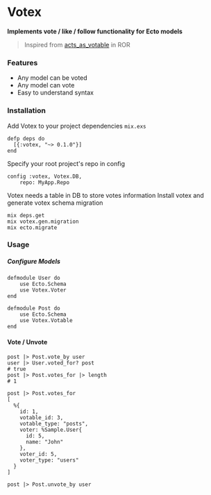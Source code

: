 
# Votex

**Implements vote / like / follow functionality for Ecto models**
> Inspired from [acts_as_votable][acts_as_votable] in ROR

[acts_as_votable]: https://github.com/ryanto/acts_as_votable

### Features

  - Any model can be voted
  - Any model can vote
  - Easy to understand syntax

### Installation

Add Votex to your project dependencies `mix.exs`
```
defp deps do
  [{:votex, "~> 0.1.0"}]
end
```
Specify your root project's repo in config
```
config :votex, Votex.DB,
	repo: MyApp.Repo
```
Votex needs a table in DB to store votes information
Install votex and generate votex schema migration
```
mix deps.get
mix votex.gen.migration
mix ecto.migrate
```

### Usage
##### Configure Models
```
defmodule User do
	use Ecto.Schema
    use Votex.Voter
end

defmodule Post do
	use Ecto.Schema
	use Votex.Votable
end
```
#### Vote / Unvote
```
post |> Post.vote_by user
user |> User.voted_for? post
# true
post |> Post.votes_for |> length
# 1

post |> Post.votes_for
[
  %{
    id: 1,
    votable_id: 3,
    votable_type: "posts",
    voter: %Sample.User{
      id: 5,
      name: "John"
    },
    voter_id: 5,
    voter_type: "users"
  }
]

post |> Post.unvote_by user
```